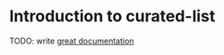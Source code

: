 # Introduction to curated-list

TODO: write [great documentation](http://jacobian.org/writing/what-to-write/)
